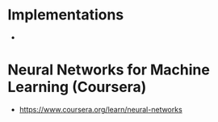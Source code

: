# Implementations
- 
# Neural Networks for Machine Learning (Coursera)
- https://www.coursera.org/learn/neural-networks
